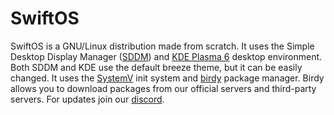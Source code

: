 # SwiftOS

SwiftOS is a GNU/Linux distribution made from scratch. It uses the Simple Desktop Display Manager ([SDDM](https://wiki.archlinux.org/title/SDDM)) and [KDE Plasma 6](https://kde.org/plasma-desktop/) desktop environment. Both SDDM and KDE use the default breeze theme, but it can be easily changed. It uses the [SystemV](https://pl.m.wikipedia.org/wiki/System_V) init system and [birdy](https://github.com/swiftosproject/birdy-rust-frontend) package manager. Birdy allows you to download packages from our official servers and third-party servers. For updates join our [discord](https://discord.com/invite/2DEmQnQMwx).
